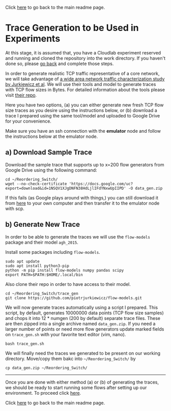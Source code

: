 Click [here](https://github.com/ufukusubutun/Reordering_Switch/blob/main/docs/trace_gen.md#trace-generation-to-be-used-in-experiments) to go back to the main readme page.

# Trace Generation to be Used in Experiments

At this stage, it is assumed that, you have a Cloudlab experiment reserved and running and cloned the repository into the work directory. If you haven't done so, please [go back](https://github.com/ufukusubutun/Reordering_Switch#trace-generation) and complete those steps. 

In order to generate realistic TCP traffic representative of a core network, we will take advantage of [a wide area network traffic characterization study by Jurkiewicz et al](https://arxiv.org/abs/1809.03486). We will use their tools and model to generate traces with TCP flow sizes in Bytes. For detailed information about the tools please visit [their repo](https://github.com/piotrjurkiewicz/flow-models).

Here you have two options, (a) you can either generate new fresh TCP flow size traces as you desire using the instructions below, or (b) download a trace I prepared using the same tool/model and uploaded to Google Drive for your convenience.

Make sure you have an ssh connection with the **emulator** node and follow the instructions below at the emulator node.

## a) Download Sample Trace
	
Download the sample trace that supports up to x=200 flow generators from Google Drive using the following command:

	cd ~/Reordering_Switch/
	wget --no-check-certificate 'https://docs.google.com/uc?export=download&id=1NSQV1XJgDNFN38HdLjlIFdYNxwUpIIPD' -O data_gen.zip

If this fails (as Google plays around with things,) you can still download it from [here](https://drive.google.com/file/d/1NSQV1XJgDNFN38HdLjlIFdYNxwUpIIPD/view) to your own computer and then transfer it to the emulator node with scp.

## b) Generate New Trace

In order to be able to generate the traces we will use the `flow-models` package and their model `agh_2015`. 

Install some packages including `flow-models`.

	sudo apt update
	sudo apt install python3-pip
	python -m pip install flow-models numpy pandas scipy
	export PATH=$PATH:$HOME/.local/bin

Also clone their repo in order to have access to their model.

	cd ~/Reordering_Switch/trace_gen
	git clone https://github.com/piotrjurkiewicz/flow-models.git

We will now generate traces automatically using a script I prepared. This script, by default, generates 10000000 data points (TCP flow size samples) and chops it into 12 * numgen (200 by default) separate trace files. These are then zipped into a single archive named `data_gen.zip`. If you need a larger number of points or need more flow generators update marked fields on `trace_gen.sh` with your favorite text editor (vim, nano).

	bash trace_gen.sh

We will finally need the traces we generated to be present on our working directory. Move/copy them bakc into `~/Reordering_Switch/` by

	cp data_gen.zip ~/Reordering_Switch/

----------

Once you are done with either method (a) or (b) of generating the traces, we should be ready to start running some flows after setting up our environment. To proceed click [here](https://github.com/ufukusubutun/Reordering_Switch/blob/main/docs/exp_run.md#running-the-experiment).


Click [here](https://github.com/ufukusubutun/Reordering_Switch/blob/main/docs/trace_gen.md#trace-generation-to-be-used-in-experiments) to go back to the main readme page.